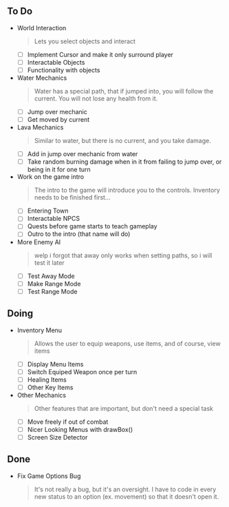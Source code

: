 ## To Do

- World Interaction
    > Lets you select objects and interact
    * [ ] Implement Cursor and make it only surround player
    * [ ] Interactable Objects
    * [ ] Functionality with objects
- Water Mechanics
    > Water has a special path, that if jumped into, you will follow the current. You will not lose any health from it.
    * [ ] Jump over mechanic
    * [ ] Get moved by current
- Lava Mechanics
    > Similar to water, but there is no current, and you take damage.
    * [ ] Add in jump over mechanic from water
    * [ ] Take random burning damage when in it from  failing to jump over, or being in it for one turn
- Work on the game intro
    > The intro to the game will introduce you to the controls. Inventory needs to be finished first...
    * [ ] Entering Town
    * [ ] Interactable NPCS
    * [ ] Quests before game starts to teach gameplay
    * [ ] Outro to the intro (that name will do)
- More Enemy AI
    > welp i forgot that away only works when setting paths, so i will test it later
    * [ ] Test Away Mode
    * [ ] Make Range Mode
    * [ ] Test Range Mode

## Doing

- Inventory Menu
    > Allows the user to equip weapons, use items, and of course, view items
    * [ ] Display Menu Items
    * [ ] Switch Equiped Weapon once per turn
    * [ ] Healing Items
    * [ ] Other Key Items
- Other Mechanics
    > Other features that are important, but don't need a special task
    * [ ] Move freely if out of combat
    * [ ] Nicer Looking Menus with drawBox()
    * [ ] Screen Size Detector

## Done

- Fix Game Options Bug
    > It's  not really a bug, but it's an oversight. I have to code in every new status to an option (ex. movement) so that it doesn't open it.
